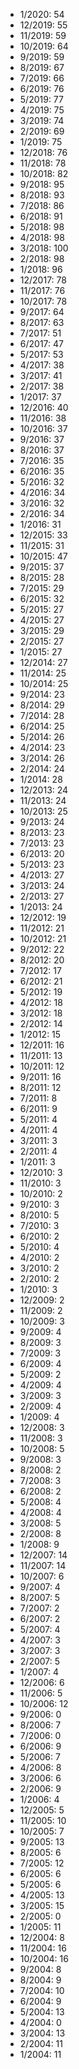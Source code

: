 *  1/2020: 54
*  12/2019: 55
*  11/2019: 59
*  10/2019: 64
*  9/2019: 59
*  8/2019: 67
*  7/2019: 66
*  6/2019: 76
*  5/2019: 77
*  4/2019: 75
*  3/2019: 74
*  2/2019: 69
*  1/2019: 75
*  12/2018: 76
*  11/2018: 78
*  10/2018: 82
*  9/2018: 95
*  8/2018: 93
*  7/2018: 86
*  6/2018: 91
*  5/2018: 98
*  4/2018: 98
*  3/2018: 100
*  2/2018: 98
*  1/2018: 96
*  12/2017: 78
*  11/2017: 76
*  10/2017: 78
*  9/2017: 64
*  8/2017: 63
*  7/2017: 51
*  6/2017: 47
*  5/2017: 53
*  4/2017: 38
*  3/2017: 41
*  2/2017: 38
*  1/2017: 37
*  12/2016: 40
*  11/2016: 38
*  10/2016: 37
*  9/2016: 37
*  8/2016: 37
*  7/2016: 35
*  6/2016: 35
*  5/2016: 32
*  4/2016: 34
*  3/2016: 32
*  2/2016: 34
*  1/2016: 31
*  12/2015: 33
*  11/2015: 31
*  10/2015: 47
*  9/2015: 37
*  8/2015: 28
*  7/2015: 29
*  6/2015: 32
*  5/2015: 27
*  4/2015: 27
*  3/2015: 29
*  2/2015: 27
*  1/2015: 27
*  12/2014: 27
*  11/2014: 25
*  10/2014: 25
*  9/2014: 23
*  8/2014: 29
*  7/2014: 28
*  6/2014: 25
*  5/2014: 26
*  4/2014: 23
*  3/2014: 26
*  2/2014: 24
*  1/2014: 28
*  12/2013: 24
*  11/2013: 24
*  10/2013: 25
*  9/2013: 24
*  8/2013: 23
*  7/2013: 23
*  6/2013: 20
*  5/2013: 23
*  4/2013: 27
*  3/2013: 24
*  2/2013: 27
*  1/2013: 24
*  12/2012: 19
*  11/2012: 21
*  10/2012: 21
*  9/2012: 22
*  8/2012: 20
*  7/2012: 17
*  6/2012: 21
*  5/2012: 19
*  4/2012: 18
*  3/2012: 18
*  2/2012: 14
*  1/2012: 15
*  12/2011: 16
*  11/2011: 13
*  10/2011: 12
*  9/2011: 16
*  8/2011: 12
*  7/2011: 8
*  6/2011: 9
*  5/2011: 4
*  4/2011: 4
*  3/2011: 3
*  2/2011: 4
*  1/2011: 3
*  12/2010: 3
*  11/2010: 3
*  10/2010: 2
*  9/2010: 3
*  8/2010: 5
*  7/2010: 3
*  6/2010: 2
*  5/2010: 4
*  4/2010: 2
*  3/2010: 2
*  2/2010: 2
*  1/2010: 3
*  12/2009: 2
*  11/2009: 2
*  10/2009: 3
*  9/2009: 4
*  8/2009: 3
*  7/2009: 3
*  6/2009: 4
*  5/2009: 2
*  4/2009: 4
*  3/2009: 3
*  2/2009: 4
*  1/2009: 4
*  12/2008: 3
*  11/2008: 3
*  10/2008: 5
*  9/2008: 3
*  8/2008: 2
*  7/2008: 3
*  6/2008: 2
*  5/2008: 4
*  4/2008: 4
*  3/2008: 5
*  2/2008: 8
*  1/2008: 9
*  12/2007: 14
*  11/2007: 14
*  10/2007: 6
*  9/2007: 4
*  8/2007: 5
*  7/2007: 2
*  6/2007: 2
*  5/2007: 4
*  4/2007: 3
*  3/2007: 3
*  2/2007: 5
*  1/2007: 4
*  12/2006: 6
*  11/2006: 5
*  10/2006: 12
*  9/2006: 0
*  8/2006: 7
*  7/2006: 0
*  6/2006: 9
*  5/2006: 7
*  4/2006: 8
*  3/2006: 6
*  2/2006: 9
*  1/2006: 4
*  12/2005: 5
*  11/2005: 10
*  10/2005: 7
*  9/2005: 13
*  8/2005: 6
*  7/2005: 12
*  6/2005: 6
*  5/2005: 6
*  4/2005: 13
*  3/2005: 15
*  2/2005: 0
*  1/2005: 11
*  12/2004: 8
*  11/2004: 16
*  10/2004: 16
*  9/2004: 8
*  8/2004: 9
*  7/2004: 10
*  6/2004: 9
*  5/2004: 13
*  4/2004: 0
*  3/2004: 13
*  2/2004: 11
*  1/2004: 11